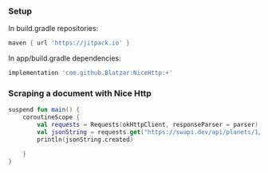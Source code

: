 
### Setup

In build.gradle repositories:

```groovy
maven { url 'https://jitpack.io' }
```

In app/build.gradle dependencies:

```groovy
implementation 'com.github.Blatzar:NiceHttp:+'
```

### Scraping a document with Nice Http

```kotlin
suspend fun main() {
    coroutineScope {
        val requests = Requests(okHttpClient, responseParser = parser)
        val jsonString = requests.get("https://swapi.dev/api/planets/1/").parsed<ParsedData>()
        println(jsonString.created)

    }
}

```
